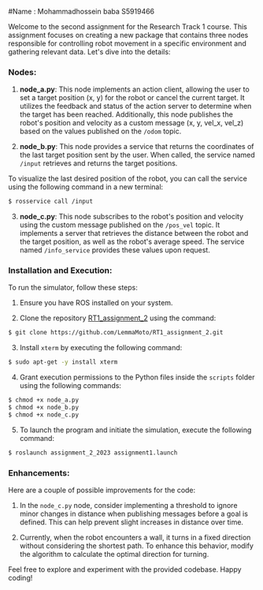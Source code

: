 #Name : Mohammadhossein baba S5919466

Welcome to the second assignment for the Research Track 1 course. This assignment focuses on creating a new package that contains three nodes responsible for controlling robot movement in a specific environment and gathering relevant data. Let's dive into the details:

### Nodes:

1. **node_a.py**: This node implements an action client, allowing the user to set a target position (x, y) for the robot or cancel the current target. It utilizes the feedback and status of the action server to determine when the target has been reached. Additionally, this node publishes the robot's position and velocity as a custom message (x, y, vel_x, vel_z) based on the values published on the `/odom` topic.

2. **node_b.py**: This node provides a service that returns the coordinates of the last target position sent by the user. When called, the service named `/input` retrieves and returns the target positions.

To visualize the last desired position of the robot, you can call the service using the following command in a new terminal:
```bash
$ rosservice call /input
```

3. **node_c.py**: This node subscribes to the robot's position and velocity using the custom message published on the `/pos_vel` topic. It implements a server that retrieves the distance between the robot and the target position, as well as the robot's average speed. The service named `/info_service` provides these values upon request.

### Installation and Execution:

To run the simulator, follow these steps:

1. Ensure you have ROS installed on your system.

2. Clone the repository [RT1_assignment_2](https://github.com/LemmaMoto/RT1_assignment_2.git) using the command:
```bash
$ git clone https://github.com/LemmaMoto/RT1_assignment_2.git
```

3. Install `xterm` by executing the following command:
```bash
$ sudo apt-get -y install xterm
```

4. Grant execution permissions to the Python files inside the `scripts` folder using the following commands:
```bash
$ chmod +x node_a.py
$ chmod +x node_b.py
$ chmod +x node_c.py
```

5. To launch the program and initiate the simulation, execute the following command:
```bash
$ roslaunch assignment_2_2023 assignment1.launch
```

### Enhancements:

Here are a couple of possible improvements for the code:

1. In the `node_c.py` node, consider implementing a threshold to ignore minor changes in distance when publishing messages before a goal is defined. This can help prevent slight increases in distance over time.

2. Currently, when the robot encounters a wall, it turns in a fixed direction without considering the shortest path. To enhance this behavior, modify the algorithm to calculate the optimal direction for turning.

Feel free to explore and experiment with the provided codebase. Happy coding!

